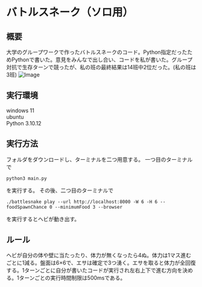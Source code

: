 # バトルスネーク（ソロ用）

## 概要
大学のグループワークで作ったバトルスネークのコード。Python指定だったためPythonで書いた。意見をみんなで出し合い、コードを私が書いた。グループ対抗で生存ターンで競ったが、私の班の最終結果は14班中2位だった。(私の班は3班)
![Image](https://github.com/user-attachments/assets/c6d14529-3b84-4f0c-a65b-5f91d9f2979b)


## 実行環境
windows 11  
ubuntu  
Python 3.10.12

## 実行方法
フォルダをダウンロードし、ターミナルを二つ用意する。
一つ目のターミナルで  
```
python3 main.py
```
を実行する。
その後、二つ目のターミナルで  
```
./battlesnake play --url http://localhost:8000 -W 6 -H 6 --foodSpawnChance 0 --minimumFood 3 --browser
```
を実行するとヘビが動き出す。

## ルール
ヘビが自分の体や壁に当たったり、体力が無くなったら4ぬ。体力は1マス進むごとに1減る。盤面は6×6で、エサは確定で3つ湧く。エサを取ると体力が全回復する。1ターンごとに自分が書いたコードが実行され左右上下で進む方向を決める。1ターンごとの実行時間制限は500msである。



